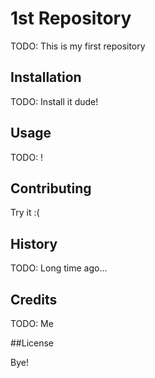 # 1st Repository

TODO: This is my first repository

## Installation

TODO: Install it dude!

## Usage

TODO: !

## Contributing

Try it :(

## History

TODO: Long time ago...

## Credits

TODO: Me

##License

Bye!